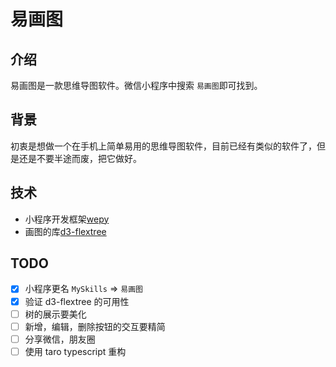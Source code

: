 # 易画图

## 介绍

易画图是一款思维导图软件。微信小程序中搜索 `易画图`即可找到。

## 背景

初衷是想做一个在手机上简单易用的思维导图软件，目前已经有类似的软件了，但是还是不要半途而废，把它做好。

## 技术

- 小程序开发框架[wepy](https://wepyjs.github.io/wepy-docs/2.x/)
- 画图的库[d3-flextree](https://github.com/klortho/d3-flextree)

## TODO

- [x] 小程序更名 `MySkills` => `易画图`
- [x] 验证 d3-flextree 的可用性
- [ ] 树的展示要美化
- [ ] 新增，编辑，删除按钮的交互要精简
- [ ] 分享微信，朋友圈
- [ ] 使用 taro typescript 重构
